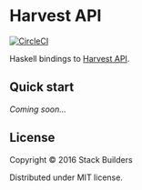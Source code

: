 # Harvest API

[![CircleCI](https://circleci.com/gh/stackbuilders/harvest-api.svg?style=svg&circle-token=1f9cf54be4f5b977dddf02e5398d8ce2c66ffd87)](https://circleci.com/gh/stackbuilders/harvest-api)

Haskell bindings to [Harvest API](http://help.getharvest.com/api/).

## Quick start

*Coming soon…*

## License

Copyright © 2016 Stack Builders

Distributed under MIT license.
